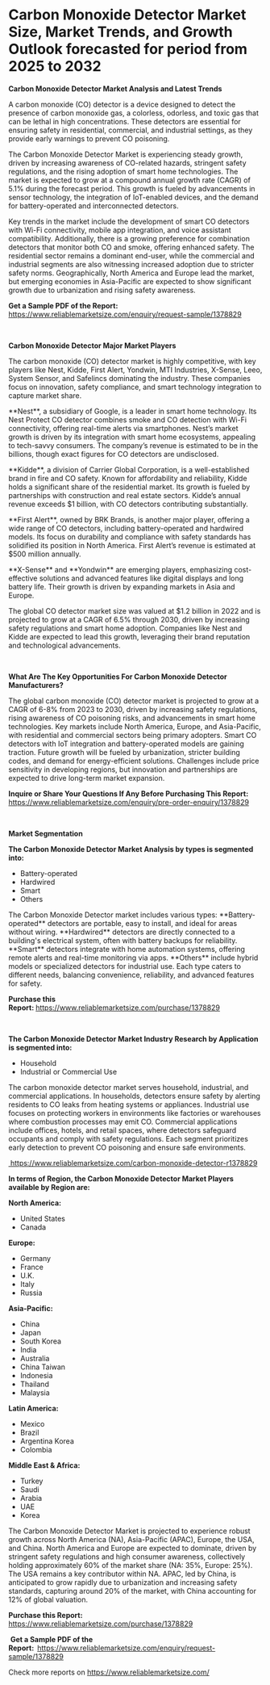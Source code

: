 <p><h1>Carbon Monoxide Detector Market Size, Market Trends, and Growth Outlook forecasted for period from 2025 to 2032</h1></p><p><strong>Carbon Monoxide Detector Market Analysis and Latest Trends</strong></p>
<p><p>A carbon monoxide (CO) detector is a device designed to detect the presence of carbon monoxide gas, a colorless, odorless, and toxic gas that can be lethal in high concentrations. These detectors are essential for ensuring safety in residential, commercial, and industrial settings, as they provide early warnings to prevent CO poisoning.</p><p>The Carbon Monoxide Detector Market is experiencing steady growth, driven by increasing awareness of CO-related hazards, stringent safety regulations, and the rising adoption of smart home technologies. The market is expected to grow at a compound annual growth rate (CAGR) of 5.1% during the forecast period. This growth is fueled by advancements in sensor technology, the integration of IoT-enabled devices, and the demand for battery-operated and interconnected detectors.</p><p>Key trends in the market include the development of smart CO detectors with Wi-Fi connectivity, mobile app integration, and voice assistant compatibility. Additionally, there is a growing preference for combination detectors that monitor both CO and smoke, offering enhanced safety. The residential sector remains a dominant end-user, while the commercial and industrial segments are also witnessing increased adoption due to stricter safety norms. Geographically, North America and Europe lead the market, but emerging economies in Asia-Pacific are expected to show significant growth due to urbanization and rising safety awareness.</p></p>
<p><strong>Get a Sample PDF of the Report:&nbsp;</strong> <a href="https://www.reliablemarketsize.com/enquiry/request-sample/1378829?utm_campaign=1886&utm_medium=2&utm_source=Github&utm_content=ia&utm_term=25012025&utm_id=carbon-monoxide-detector">https://www.reliablemarketsize.com/enquiry/request-sample/1378829</a></p>
<p>&nbsp;</p>
<p><strong>Carbon Monoxide Detector Major Market Players</strong></p>
<p><p>The carbon monoxide (CO) detector market is highly competitive, with key players like Nest, Kidde, First Alert, Yondwin, MTI Industries, X-Sense, Leeo, System Sensor, and Safelincs dominating the industry. These companies focus on innovation, safety compliance, and smart technology integration to capture market share.</p><p>**Nest**, a subsidiary of Google, is a leader in smart home technology. Its Nest Protect CO detector combines smoke and CO detection with Wi-Fi connectivity, offering real-time alerts via smartphones. Nest’s market growth is driven by its integration with smart home ecosystems, appealing to tech-savvy consumers. The company’s revenue is estimated to be in the billions, though exact figures for CO detectors are undisclosed.</p><p>**Kidde**, a division of Carrier Global Corporation, is a well-established brand in fire and CO safety. Known for affordability and reliability, Kidde holds a significant share of the residential market. Its growth is fueled by partnerships with construction and real estate sectors. Kidde’s annual revenue exceeds $1 billion, with CO detectors contributing substantially.</p><p>**First Alert**, owned by BRK Brands, is another major player, offering a wide range of CO detectors, including battery-operated and hardwired models. Its focus on durability and compliance with safety standards has solidified its position in North America. First Alert’s revenue is estimated at $500 million annually.</p><p>**X-Sense** and **Yondwin** are emerging players, emphasizing cost-effective solutions and advanced features like digital displays and long battery life. Their growth is driven by expanding markets in Asia and Europe.</p><p>The global CO detector market size was valued at $1.2 billion in 2022 and is projected to grow at a CAGR of 6.5% through 2030, driven by increasing safety regulations and smart home adoption. Companies like Nest and Kidde are expected to lead this growth, leveraging their brand reputation and technological advancements.</p></p>
<p>&nbsp;</p>
<p><strong>What Are The Key Opportunities For Carbon Monoxide Detector Manufacturers?</strong></p>
<p><p>The global carbon monoxide (CO) detector market is projected to grow at a CAGR of 6-8% from 2023 to 2030, driven by increasing safety regulations, rising awareness of CO poisoning risks, and advancements in smart home technologies. Key markets include North America, Europe, and Asia-Pacific, with residential and commercial sectors being primary adopters. Smart CO detectors with IoT integration and battery-operated models are gaining traction. Future growth will be fueled by urbanization, stricter building codes, and demand for energy-efficient solutions. Challenges include price sensitivity in developing regions, but innovation and partnerships are expected to drive long-term market expansion.</p></p>
<p><strong>Inquire or Share Your Questions If Any Before Purchasing This Report:</strong> <a href="https://www.reliablemarketsize.com/enquiry/pre-order-enquiry/1378829?utm_campaign=1886&utm_medium=2&utm_source=Github&utm_content=ia&utm_term=25012025&utm_id=carbon-monoxide-detector">https://www.reliablemarketsize.com/enquiry/pre-order-enquiry/1378829</a></p>
<p>&nbsp;</p>
<p><strong>Market Segmentation</strong></p>
<p><strong>The Carbon Monoxide Detector Market Analysis by types is segmented into:</strong></p>
<p><ul><li>Battery-operated</li><li>Hardwired</li><li>Smart</li><li>Others</li></ul></p>
<p><p>The Carbon Monoxide Detector market includes various types: **Battery-operated** detectors are portable, easy to install, and ideal for areas without wiring. **Hardwired** detectors are directly connected to a building's electrical system, often with battery backups for reliability. **Smart** detectors integrate with home automation systems, offering remote alerts and real-time monitoring via apps. **Others** include hybrid models or specialized detectors for industrial use. Each type caters to different needs, balancing convenience, reliability, and advanced features for safety.</p></p>
<p><strong>Purchase this Report:&nbsp;</strong><a href="https://www.reliablemarketsize.com/purchase/1378829?utm_campaign=1886&utm_medium=2&utm_source=Github&utm_content=ia&utm_term=25012025&utm_id=carbon-monoxide-detector">https://www.reliablemarketsize.com/purchase/1378829</a></p>
<p>&nbsp;</p>
<p><strong>The Carbon Monoxide Detector Market Industry Research by Application is segmented into:</strong></p>
<p><ul><li>Household</li><li>Industrial or Commercial Use</li></ul></p>
<p><p>The carbon monoxide detector market serves household, industrial, and commercial applications. In households, detectors ensure safety by alerting residents to CO leaks from heating systems or appliances. Industrial use focuses on protecting workers in environments like factories or warehouses where combustion processes may emit CO. Commercial applications include offices, hotels, and retail spaces, where detectors safeguard occupants and comply with safety regulations. Each segment prioritizes early detection to prevent CO poisoning and ensure safe environments.</p></p>
<p><a href="https://www.reliablemarketsize.com/carbon-monoxide-detector-r1378829?utm_campaign=1886&utm_medium=2&utm_source=Github&utm_content=ia&utm_term=25012025&utm_id=carbon-monoxide-detector">&nbsp;https://www.reliablemarketsize.com/carbon-monoxide-detector-r1378829</a></p>
<p><strong>In terms of Region, the Carbon Monoxide Detector Market Players available by Region are:</strong></p>
<p>
    <p> <strong> North America: </strong>
        <ul>
            <li>United States</li>
            <li>Canada</li>
        </ul>
        </p> 
    <p> <strong> Europe: </strong>
        <ul>
            <li>Germany</li>
            <li>France</li>
            <li>U.K.</li>
            <li>Italy</li>
            <li>Russia</li>
        </ul>
        </p> 
    <p> <strong> Asia-Pacific: </strong>
        <ul>
            <li>China</li>
            <li>Japan</li>
            <li>South Korea</li>
            <li>India</li>
            <li>Australia</li>
            <li>China Taiwan</li>
            <li>Indonesia</li>
            <li>Thailand</li>
            <li>Malaysia</li>
        </ul>
        </p> 
    <p> <strong> Latin America: </strong>
        <ul>
            <li>Mexico</li>
            <li>Brazil</li>
            <li>Argentina Korea</li>
            <li>Colombia</li>
        </ul>
        </p> 
    <p> <strong> Middle East & Africa: </strong>
        <ul>
            <li>Turkey</li>
            <li>Saudi</li>
            <li>Arabia</li>
            <li>UAE</li>
            <li>Korea</li>
        </ul>
    </p>
    </p>
<p><p>The Carbon Monoxide Detector Market is projected to experience robust growth across North America (NA), Asia-Pacific (APAC), Europe, the USA, and China. North America and Europe are expected to dominate, driven by stringent safety regulations and high consumer awareness, collectively holding approximately 60% of the market share (NA: 35%, Europe: 25%). The USA remains a key contributor within NA. APAC, led by China, is anticipated to grow rapidly due to urbanization and increasing safety standards, capturing around 20% of the market, with China accounting for 12% of global valuation.</p></p>
<p><strong>Purchase this Report: </strong><a href="https://www.reliablemarketsize.com/purchase/1378829?utm_campaign=1886&utm_medium=2&utm_source=Github&utm_content=ia&utm_term=25012025&utm_id=carbon-monoxide-detector">https://www.reliablemarketsize.com/purchase/1378829</a></p>
<p>&nbsp;<strong>Get a Sample PDF of the Report:&nbsp;&nbsp;</strong><a href="https://www.reliablemarketsize.com/enquiry/request-sample/1378829?utm_campaign=1886&utm_medium=2&utm_source=Github&utm_content=ia&utm_term=25012025&utm_id=carbon-monoxide-detector">https://www.reliablemarketsize.com/enquiry/request-sample/1378829</a></p>
<p><strong></strong></p>
<p>Check more reports on <a href="https://www.reliablemarketsize.com/?utm_campaign=1886&utm_medium=2&utm_source=Github&utm_content=ia&utm_term=25012025&utm_id=carbon-monoxide-detector">https://www.reliablemarketsize.com/</a></p>
